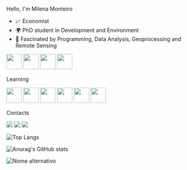 Hello, I'm Milena Monteiro
- 📈 Economist
- 🌍 PhD student in Development and Environment
- 🤩 Fascinated by Programming, Data Analysis, Geoprocessing and Remote Sensing



<img src="https://cdn.jsdelivr.net/gh/devicons/devicon/icons/git/git-original.svg" width="40" height="40" /> <img 
src= "https://icones.pro/wp-content/uploads/2021/06/icone-github-violet.png" width="40" height="40" /> <img 
src="https://cdn.jsdelivr.net/gh/devicons/devicon/icons/spss/spss-original.svg" width="40" height="40"/> <img src="https://upload.wikimedia.org/wikipedia/commons/3/3e/QGIS_logo_minimal.svg" width="40" height="40" />
          



Learning


<img src="https://cdn.jsdelivr.net/gh/devicons/devicon/icons/python/python-original-wordmark.svg" width="40" height="40" /> <img 
src="https://cdn.jsdelivr.net/gh/devicons/devicon/icons/rstudio/rstudio-original.svg" width="40" height="40" /> <img src="https://cdn.jsdelivr.net/gh/devicons/devicon/icons/html5/html5-plain.svg" width="40" height="40" /> <img src="https://cdn.jsdelivr.net/gh/devicons/devicon/icons/css3/css3-original.svg" width="40" height="40" /> <img src="https://cdn.jsdelivr.net/gh/devicons/devicon/icons/javascript/javascript-original.svg" width="40" height="40" /> <img src="https://cdn.jsdelivr.net/gh/devicons/devicon/icons/bootstrap/bootstrap-original.svg" width="40" height="40" />
          
          
          




Contacts

<div>
<a href="https://instagram.com/milena.monteiro88/" target="_blank"><img src="https://img.shields.io/badge/-Instagram-%23E4405F?style=for-the-badge&logo=instagram&logoColor=white" target="_blank"></a>
<a href = "mailto:contato@milenamonteirofeitosa/"><img src="https://img.shields.io/badge/Gmail-D14836?style=for-the-badge&logo=gmail&logoColor=white" target="_blank"></a>
<a href="https://www.linkedin.com/in/milenamonteirofeitosa/" target="_blank"><img src="https://img.shields.io/badge/-LinkedIn-%230077B5?style=for-the-badge&logo=linkedin&logoColor=white" target="_blank"></a>   
</div>

![Top Langs](https://github-readme-stats.vercel.app/api/top-langs/?username=milenamonteirofeitosa&layout=compact)

![Anurag's GitHub stats](https://github-readme-stats.vercel.app/api?username=milenamonteirofeitosa&show_icons=true&theme=midnight-purple)

![Nome alternativo](https://media.giphy.com/media/3o7btUArDVF1XAimaI/giphy.gif)
